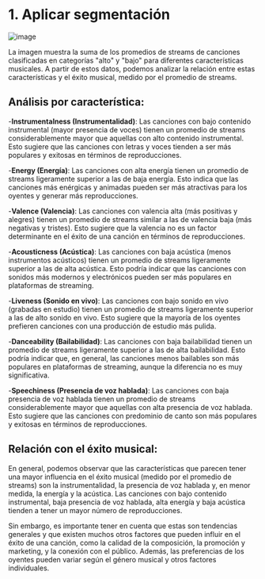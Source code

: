 # 1. Aplicar segmentación


![image](https://github.com/jesolav/Nulos_hipotesis/assets/172732181/4d51c38c-5ec3-4f9e-a5a6-3a4c149959c1)


La imagen muestra la suma de los promedios de streams de canciones clasificadas en categorías "alto" y "bajo" para diferentes características musicales. A partir de estos datos, podemos analizar la relación entre estas características y el éxito musical, medido por el promedio de streams.

## Análisis por característica:

-**Instrumentalness (Instrumentalidad)**: Las canciones con bajo contenido instrumental (mayor presencia de voces) tienen un promedio de streams considerablemente mayor que aquellas con alto contenido instrumental. Esto sugiere que las canciones con letras y voces tienden a ser más populares y exitosas en términos de reproducciones.

-**Energy (Energía)**: Las canciones con alta energía tienen un promedio de streams ligeramente superior a las de baja energía. Esto indica que las canciones más enérgicas y animadas pueden ser más atractivas para los oyentes y generar más reproducciones.

-**Valence (Valencia)**: Las canciones con valencia alta (más positivas y alegres) tienen un promedio de streams similar a las de valencia baja (más negativas y tristes). Esto sugiere que la valencia no es un factor determinante en el éxito de una canción en términos de reproducciones.

-**Acousticness (Acústica)**: Las canciones con baja acústica (menos instrumentos acústicos) tienen un promedio de streams ligeramente superior a las de alta acústica. Esto podría indicar que las canciones con sonidos más modernos y electrónicos pueden ser más populares en plataformas de streaming.

-**Liveness (Sonido en vivo)**: Las canciones con bajo sonido en vivo (grabadas en estudio) tienen un promedio de streams ligeramente superior a las de alto sonido en vivo. Esto sugiere que la mayoría de los oyentes prefieren canciones con una producción de estudio más pulida.

-**Danceability (Bailabilidad)**: Las canciones con baja bailabilidad tienen un promedio de streams ligeramente superior a las de alta bailabilidad. Esto podría indicar que, en general, las canciones menos bailables son más populares en plataformas de streaming, aunque la diferencia no es muy significativa.

-**Speechiness (Presencia de voz hablada)**: Las canciones con baja presencia de voz hablada tienen un promedio de streams considerablemente mayor que aquellas con alta presencia de voz hablada. Esto sugiere que las canciones con predominio de canto son más populares y exitosas en términos de reproducciones.


## Relación con el éxito musical:

En general, podemos observar que las características que parecen tener una mayor influencia en el éxito musical (medido por el promedio de streams) son la instrumentalidad, la presencia de voz hablada y, en menor medida, la energía y la acústica. 
Las canciones con bajo contenido instrumental, baja presencia de voz hablada, alta energía y baja acústica tienden a tener un mayor número de reproducciones.

Sin embargo, es importante tener en cuenta que estas son tendencias generales y que existen muchos otros factores que pueden influir en el éxito de una canción, como la calidad de la composición, la promoción y marketing, y la conexión con el público. Además, las preferencias de los oyentes pueden variar según el género musical y otros factores individuales.
